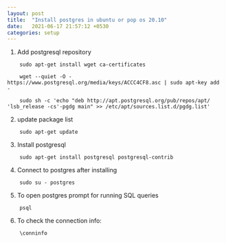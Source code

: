 ```yaml
---
layout: post
title:  "Install postgres in ubuntu or pop os 20.10"
date:   2021-06-17 21:57:12 +0530
categories: setup
---
```


1. Add postgresql repository 
```
	sudo apt-get install wget ca-certificates
```
 
```
	wget --quiet -O - https://www.postgresql.org/media/keys/ACCC4CF8.asc | sudo apt-key add -
```

```
	sudo sh -c 'echo "deb http://apt.postgresql.org/pub/repos/apt/ 'lsb_release -cs'-pgdg main" >> /etc/apt/sources.list.d/pgdg.list'
```

2. update package list
```
	sudo apt-get update
```

3. Install postgresql
```
	sudo apt-get install postgresql postgresql-contrib
```
4. Connect to postgres after installing
```
	sudo su - postgres
```

5. To open postgres prompt for running SQL queries
```
	psql
```
6. To check the connection info:
```
	\conninfo
```
